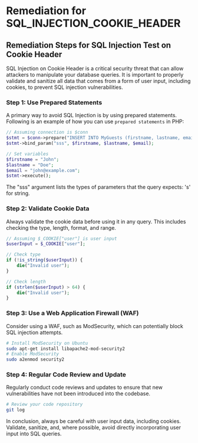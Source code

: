 # Remediation for SQL_INJECTION_COOKIE_HEADER

## Remediation Steps for SQL Injection Test on Cookie Header

SQL Injection on Cookie Header is a critical security threat that can allow attackers to manipulate your database queries. It is important to properly validate and sanitize all data that comes from a form of user input, including cookies, to prevent SQL injection vulnerabilities.

### Step 1: Use Prepared Statements

A primary way to avoid SQL Injection is by using prepared statements. Following is an example of how you can use `prepared statements` in PHP:

```php
// Assuming connection is $conn
$stmt = $conn->prepare("INSERT INTO MyGuests (firstname, lastname, email) VALUES (?, ?, ?)");
$stmt->bind_param("sss", $firstname, $lastname, $email);

// Set variables
$firstname = "John";
$lastname = "Doe";
$email = "john@example.com";
$stmt->execute();
```

The "sss" argument lists the types of parameters that the query expects: 's' for string.

### Step 2: Validate Cookie Data

Always validate the cookie data before using it in any query. This includes checking the type, length, format, and range.

```php
// Assuming $_COOKIE["user"] is user input
$userInput = $_COOKIE["user"];

// Check type
if (!is_string($userInput)) {
    die("Invalid user");
}

// Check length
if (strlen($userInput) > 64) {
    die("Invalid user");
}
```

### Step 3: Use a Web Application Firewall (WAF)

Consider using a WAF, such as ModSecurity, which can potentially block SQL injection attempts. 

```bash
# Install ModSecurity on Ubuntu
sudo apt-get install libapache2-mod-security2
# Enable ModSecurity
sudo a2enmod security2
```

### Step 4: Regular Code Review and Update

Regularly conduct code reviews and updates to ensure that new vulnerabilities have not been introduced into the codebase. 

```bash
# Review your code repository
git log
```

In conclusion, always be careful with user input data, including cookies. Validate, sanitize, and, where possible, avoid directly incorporating user input into SQL queries.